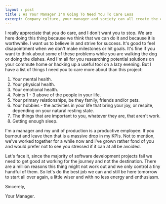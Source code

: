 ```yaml
---
layout : post
title : As Your Manager I'm Going To Need You To Care Less
excerpt: Company culture, your manager and society can all create the conditions for burnout and exhaustion. But as your manager the most important thing you can do for me is look after yourself.
---
```


I really appreciate that you do care, and I don't want you to stop. We are here doing this thing because we think that we can do it and because it is worthwhile. I want us to believe in and strive for success. It's good to feel disapointment when we don't make milestones or hit goals. It's fine if you want to think about some of these problems while you are walking the dog or doing the dishes. And I'm all for you researching potential solutions on your commute home or hacking up a useful tool on a lazy evening. But I have a list of things I need you to care more about than this project:

1. Your mental health.
1. Your physical health.
1. Your emotional health.
1. Points 1 - 3 above of the people in your life.
1. Your primary relationships, be they family, friends and/or pets.
1. Your hobbies - the activities in your life that bring your joy, or respite, depending on your natural resting state.
1. The things that are important to you, whatever they are, that aren't work.
1. Getting enough sleep.

I'm a manager and my unit of production is a productive employee. If you burnout and leave then that is a massive drop in my KPIs. Not to mention, we've worked together for a while now and I've grown rather fond of you and would prefer not to see you stressed if it can at all be avoided.

Let's face it, since the majority of software development projects fail we need to get good at working for the journey and not the destination. There are a million reasons this thing might not work out and we only control a tiny handful of them. So let's do the best job we can and still be here tomorrow to start all over again, a little wiser and with no less energy and enthusiasm.

Sincerely,

Your Manager.
